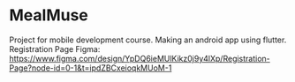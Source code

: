 # MealMuse 
Project for mobile development course. Making an android app using flutter.
Registration Page Figma: https://www.figma.com/design/YpDQ6ieMUlKikz0j9y4lXp/Registration-Page?node-id=0-1&t=ipdZBCxeioqkMUoM-1
